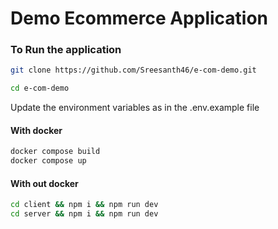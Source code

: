 # Demo Ecommerce Application

### To Run the application

```sh
git clone https://github.com/Sreesanth46/e-com-demo.git

cd e-com-demo
```

Update the environment variables as in the .env.example file

#### With docker

```sh
docker compose build
docker compose up
```

#### With out docker

```sh
cd client && npm i && npm run dev
cd server && npm i && npm run dev
```

